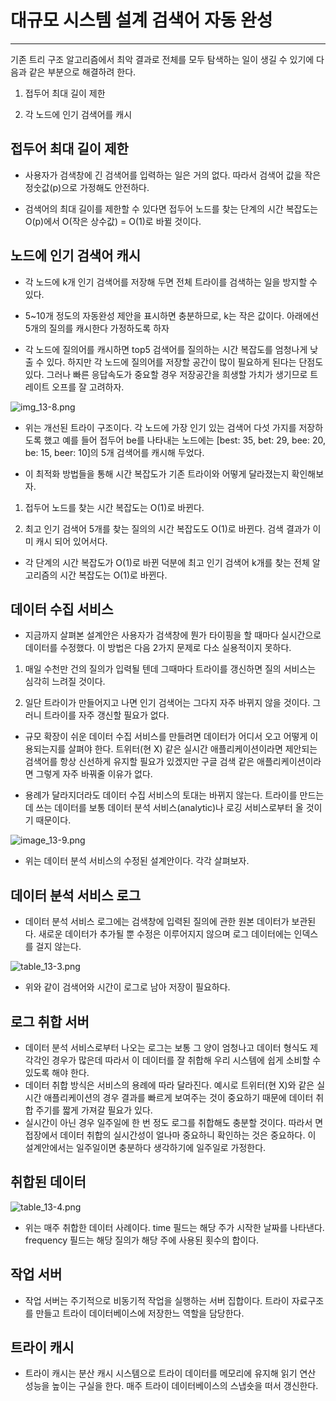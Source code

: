 # 대규모 시스템 설계 검색어 자동 완성

---

기존 트리 구조 알고리즘에서 최악 결과로 전체를 모두 탐색하는 일이 생길 수 있기에 다음과 같은 부분으로 해결하려 한다.

1. 접두어 최대 길이 제한

2. 각 노드에 인기 검색어를 캐시


## 접두어 최대 길이 제한

 - 사용자가 검색창에 긴 검색어를 입력하는 일은 거의 없다. 따라서 검색어 값을 작은 정숫값(p)으로 가정해도 안전하다.

 - 검색어의 최대 길이를 제한할 수 있다면 접두어 노드를 찾는 단계의 시간 복잡도는 O(p)에서 O(작은 상수값) = O(1)로 바뀔 것이다.

## 노드에 인기 검색어 캐시

 - 각 노드에 k개 인기 검색어를 저장해 두면 전체 트라이를 검색하는 일을 방지할 수 있다.

 - 5~10개 정도의 자동완성 제안을 표시하면 충분하므로, k는 작은 값이다. 아래에선 5개의 질의를 캐시한다 가정하도록 하자

 - 각 노드에 질의어를 캐시하면 top5 검색어를 질의하는 시간 복잡도를 엄청나게 낮출 수 있다. 하지만 각 노드에 질의어를 저장할 공간이 많이 필요하게 된다는 단점도 있다. 그러나 빠른 응답속도가 중요할 경우 저장공간을 희생할 가치가 생기므로 트레이트 오프를 잘 고려하자.

![img_13-8.png](image%2Fimg_13-8.png)

 - 위는 개선된 트라이 구조이다. 각 노드에 가장 인기 있는 검색어 다섯 가지를 저장하도록 했고 예를 들어 접두어 be를 나타내는 노드에는 [best: 35, bet: 29, bee: 20, be: 15, beer: 10]의 5개 검색어를 캐시해 두었다.

 - 이 최적화 방법들을 통해 시간 복잡도가 기존 트라이와 어떻게 달라졌는지 확인해보자.

1. 접두어 노드를  찾는 시간 복잡도는 O(1)로 바뀐다.

2. 최고 인기 검색어 5개를 찾는 질의의 시간 복잡도도 O(1)로 바뀐다. 검색 결과가 이미 캐시 되어 있어서다.



 - 각 단계의 시간 복잡도가 O(1)로 바뀐 덕분에 최고 인기 검색어 k개를 찾는 전체 알고리즘의 시간 복잡도는 O(1)로 바뀐다.

## 데이터 수집 서비스


- 지금까지 살펴본 설계안은 사용자가 검색창에 뭔가 타이핑을 할 때마다 실시간으로 데이터를 수정했다. 이 방법은 다음 2가지 문제로 다소 실용적이지 못하다.

1. 매일 수천만 건의 질의가 입력될 텐데 그때마다 트라이를 갱신하면 질의 서비스는 심각히 느려질 것이다.

2. 일단 트라이가 만들어지고 나면 인기 검색어는 그다지 자주 바뀌지 않을 것이다. 그러니 트라이를 자주 갱신할 필요가 없다.

 - 규모 확장이 쉬운 데이터 수집 서비스를 만들려면 데이터가 어디서 오고 어떻게 이용되는지를 살펴야 한다. 트위터(현 X) 같은 실시간 애플리케이션이라면 제안되는 검색어를 항상 신선하게 유지할 필요가 있겠지만 구글 검색 같은 애플리케이션이라면 그렇게 자주 바꿔줄 이유가 없다.

 - 용례가 달라지더라도 데이터 수집 서비스의 토대는 바뀌지 않는다. 트라이를 만드는 데 쓰는 데이터를 보통 데이터 분석 서비스(analytic)나 로깅 서비스로부터 올 것이기 때문이다.

![image_13-9.png](image%2Fimage_13-9.png)

 - 위는 데이터 분석 서비스의 수정된 설계안이다.
각각 살펴보자.

## 데이터 분석 서비스 로그

 - 데이터 분석 서비스 로그에는 검색창에 입력된 질의에 관한 원본 데이터가 보관된다. 새로운 데이터가 추가될 뿐 수정은 이루어지지 않으며 로그 데이터에는 인덱스를 걸지 않는다.

![table_13-3.png](image%2Ftable_13-3.png)

 - 위와 같이 검색어와 시간이 로그로 남아 저장이 필요하다.

## 로그 취합 서버

 - 데이터 분석 서비스로부터 나오는 로그는 보통 그 양이 엄청나고 데이터 형식도 제각각인 경우가 많은데 따라서 이 데이터를 잘 취합해 우리 시스템에 쉽게 소비할 수 있도록 해야 한다.
 - 데이터 취합 방식은 서비스의 용례에 따라 달라진다. 예시로 트위터(현 X)와 같은 실시간 애플리케이션의 경우 결과를 빠르게 보여주는 것이 중요하기 때문에 데이터 취합 주기를 짧게 가져갈 필요가 있다. 
 - 실시간이 아닌 경우 일주일에 한 번 정도 로그를 취합해도 충분할 것이다. 따라서 면접장에서 데이터 취합의 실시간성이 얼나마 중요하니 확인하는 것은 중요하다. 이 설계안에서는 일주일이면 충분하다 생각하기에 일주일로 가정한다.

## 취합된 데이터

![table_13-4.png](image%2Ftable_13-4.png)

 - 위는 매주 취합한 데이터 사례이다. time 필드는 해당 주가 시작한 날짜를 나타낸다. frequency 필드는 해당 질의가 해당 주에 사용된 횟수의 합이다.

## 작업 서버

 - 작업 서버는 주기적으로 비동기적 작업을 실행하는 서버 집합이다. 트라이 자료구조를 만들고 트라이 데이터베이스에 저장한느 역할을 담당한다.

 
## 트라이 캐시

 - 트라이 캐시는 분산 캐시 시스템으로 트라이 데이터를 메모리에 유지해 읽기 연산 성능을 높이는 구실을 한다. 매주 트라이 데이터베이스의 스냅숏을 떠서 갱신한다.

 



